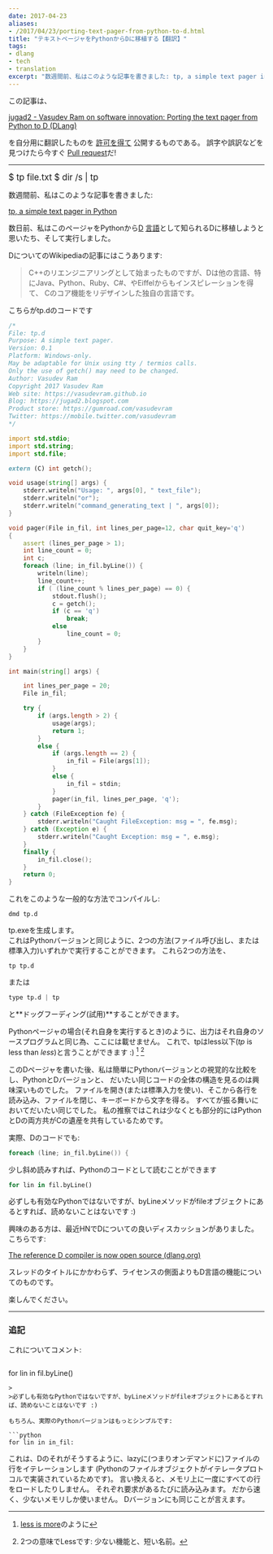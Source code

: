 ```yaml
---
date: 2017-04-23
aliases:
- /2017/04/23/porting-text-pager-from-python-to-d.html
title: "テキストページャをPythonからDに移植する【翻訳】"
tags:
- dlang
- tech
- translation
excerpt: "数週間前、私はこのような記事を書きました: tp, a simple text pager in Python 数日前、私はこのページャをPythonからD 言語として知られるDに移植しようと思いたち、そして実行しました。"
---
```


この記事は、

[jugad2 - Vasudev Ram on software innovation: Porting the text pager from Python to D (DLang)](https://jugad2.blogspot.jp/2017/04/porting-text-pager-from-python-to-d.html)

を自分用に翻訳したものを
[許可を得て](https://jugad2.blogspot.com/2017/04/porting-text-pager-from-python-to-d.html?showComment=1492862188174#c3380262533412109352)
公開するものである。
誤字や誤訳などを見つけたら今すぐ
[Pull request](https://github.com/kotet/blog.kotet.jp)だ!

---

<big>
 $ tp file.txt  
 $ dir /s | tp
</big>

数週間前、私はこのような記事を書きました:

[tp, a simple text pager in Python](https://jugad2.blogspot.in/2017/02/tp-simple-text-pager-in-python.html)

数日前、私はこのページャをPythonから[D](https://dlang.org/)
[言語](https://en.wikipedia.org/wiki/D_(programming_language))として知られるDに移植しようと思いたち、そして実行しました。

DについてのWikipediaの記事にはこうあります:

 > C++のリエンジニアリングとして始まったものですが、Dは他の言語、特にJava、Python、Ruby、C#、やEiffelからもインスピレーションを得て、
 > Cのコア機能をリデザインした独自の言語です。

こちらがtp.dのコードです

```d
/*
File: tp.d
Purpose: A simple text pager.
Version: 0.1
Platform: Windows-only.
May be adaptable for Unix using tty / termios calls.
Only the use of getch() may need to be changed.
Author: Vasudev Ram
Copyright 2017 Vasudev Ram
Web site: https://vasudevram.github.io
Blog: https://jugad2.blogspot.com
Product store: https://gumroad.com/vasudevram
Twitter: https://mobile.twitter.com/vasudevram
*/

import std.stdio;
import std.string;
import std.file;

extern (C) int getch();

void usage(string[] args) {
    stderr.writeln("Usage: ", args[0], " text_file");
    stderr.writeln("or");
    stderr.writeln("command_generating_text | ", args[0]);
}

void pager(File in_fil, int lines_per_page=12, char quit_key='q')
{
    assert (lines_per_page > 1);
    int line_count = 0;
    int c;
    foreach (line; in_fil.byLine()) {
        writeln(line);
        line_count++;
        if ( (line_count % lines_per_page) == 0) {
            stdout.flush();
            c = getch();
            if (c == 'q')
                break;
            else
                line_count = 0;
        }
    }
}

int main(string[] args) {

    int lines_per_page = 20;
    File in_fil;

    try {
        if (args.length > 2) {
            usage(args);
            return 1;
        }
        else {
            if (args.length == 2) {
                in_fil = File(args[1]);
            }
            else {
                in_fil = stdin;
            }
            pager(in_fil, lines_per_page, 'q');
        }
    } catch (FileException fe) {
        stderr.writeln("Caught FileException: msg = ", fe.msg);
    } catch (Exception e) {
        stderr.writeln("Caught Exception: msg = ", e.msg);
    }
    finally {
        in_fil.close();
    }
    return 0;
}
```

これをこのような一般的な方法でコンパイルし:

```console
dmd tp.d
```

tp.exeを生成します。  
これはPythonバージョンと同じように、2つの方法(ファイル呼び出し、または標準入力)いずれかで実行することができます。
これら2つの方法を、

```console
tp tp.d
```

または

```d
type tp.d | tp
```

と**ドッグフーディング(試用)**することができます。

Pythonページャの場合(それ自身を実行するとき)のように、出力はそれ自身のソースプログラムと同じ為、ここには載せません。
これで、tpはless以下(*tp* is less than *less*)と言うことができます :) [^1] [^2]

[^1]: [less is more](https://en.wikipedia.org/wiki/Less_(Unix)#History)のように
[^2]: 2つの意味でLessです: 少ない機能と、短い名前。

このDページャを書いた後、私は簡単にPythonバージョンとの視覚的な比較をし、PythonとDバージョンと、
だいたい同じコードの全体の構造を見るのは興味深いものでした。
ファイルを開き(または標準入力を使い)、そこから各行を読み込み、ファイルを閉じ、キーボードから文字を得る。
すべてが振る舞いにおいてだいたい同じでした。
私の推察ではこれは少なくとも部分的にはPythonとDの両方共がCの遺産を共有しているためです。

実際、Dのコードでも:

```d
foreach (line; in_fil.byLine()) {
```

少し斜め読みすれば、Pythonのコードとして読むことができます

```python
for lin in fil.byLine()
```

必ずしも有効なPythonではないですが、byLineメソッドがfileオブジェクトにあるとすれば、読めないことはないです :)

興味のある方は、最近HNでDについての良いディスカッションがありました。こちらです:

[The reference D compiler is now open source (dlang.org)](https://news.ycombinator.com/item?id=14060846)

スレッドのタイトルにかかわらず、ライセンスの側面よりもD言語の機能についてのものです。

楽しんでください。

---

### 追記

これについてコメント:

> ```python
for lin in fil.byLine()
```
>
>必ずしも有効なPythonではないですが、byLineメソッドがfileオブジェクトにあるとすれば、読めないことはないです :)

もちろん、実際のPythonバージョンはもっとシンプルです:

```python
for lin in in_fil:
```

これは、Dのそれがそうするように、lazyに(つまりオンデマンドに)ファイルの行をイテレーションします
(Pythonのファイルオブジェクトがイテレータプロトコルで実装されているためです)。
言い換えると、メモリ上に一度にすべての行をロードしたりしません。
それぞれ要求があるたびに読み込みます。
だから速く、少ないメモリしか使いません。
Dバージョンにも同じことが言えます。
